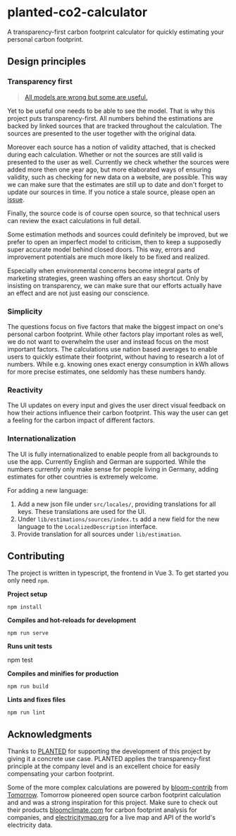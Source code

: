 # planted-co2-calculator

A transparency-first carbon footprint calculator for quickly estimating your personal carbon footprint.

## Design principles

### Transparency first

> [All models are wrong but some are useful.](https://en.wikipedia.org/wiki/All_models_are_wrong)

Yet to be useful one needs to be able to see the model. That is why this project puts transparency-first.
All numbers behind the estimations are backed by linked sources that are tracked throughout the calculation.
The sources are presented to the user together with the original data.

Moreover each source has a notion of validity attached, that is checked during each calculation. Whether or not the sources
are still valid is presented to the user as well. Currently we check whether the sources were added more then one year ago,
but more elaborated ways of ensuring validity, such as checking for new data on a website, are possible.
This way we can make sure that the estimates are still up to date and don't forget to update our sources in time.
If you notice a stale source, please open an [issue](https://github.com/JarnoRFB/planted-co2-calculator/issues).

Finally, the source code is of course open source, so that technical users can review the exact calculations in full detail.

Some estimation methods and sources could definitely be improved, but we prefer to open an imperfect model to criticism, then to keep
a supposedly super accurate model behind closed doors. This way, errors and improvement potentials are much more likely to be fixed and realized.

Especially when environmental concerns become integral parts of marketing strategies, green washing offers an easy shortcut.
Only by insisting on transparency, we can make sure that our efforts actually have an effect and are not just
easing our conscience.

### Simplicity

The questions focus on five factors that make the biggest impact on one's personal carbon footprint. While other factors play important roles
as well, we do not want to overwhelm the user and instead focus on the most important factors.
The calculations use nation based averages to enable users to quickly estimate their footprint, without having to research a lot of
numbers. While e.g. knowing ones exact energy consumption in kWh allows for more precise estimates, one seldomly has these numbers handy.

### Reactivity

The UI updates on every input and gives the user direct visual feedback on how their actions influence their carbon footprint.
This way the user can get a feeling for the carbon impact of different factors.

### Internationalization

The UI is fully internationalized to enable people from all backgrounds to use the app. Currently English and German are supported.
While the numbers currently only make sense for people living in Germany, adding estimates for other countries is extremely welcome.

For adding a new language:

1. Add a new json file under `src/locales/`, providing translations for all keys. These translations are used for the UI.
2. Under `lib/estimations/sources/index.ts` add a new field for the new language to the `LocalizedDescription` interface.
3. Provide translation for all sources under `lib/estimation`.

## Contributing

The project is written in typescript, the frontend in Vue 3. To get started you only need `npm`.

**Project setup**

```
npm install
```

**Compiles and hot-reloads for development**

```
npm run serve
```

**Runs unit tests**

npm test

**Compiles and minifies for production**

```
npm run build
```

**Lints and fixes files**

```
npm run lint
```

## Acknowledgments

Thanks to [PLANTED](https://planted.green) for supporting the development of this project by giving it a concrete use case.
PLANTED applies the transparency-first principle at the company level and is an excellent choice for easily compensating your carbon footprint.

Some of the more complex calculations are powered by [bloom-contrib](https://github.com/tmrowco/bloom-contrib) from
[Tomorrow](https://www.tmrow.com/). Tomorrow pioneered open source carbon footprint calculation and and was a strong
inspiration for this project. Make sure to check out their products [bloomclimate.com](https://bloomclimate.com/) for
carbon footprint analysis for companies, and [electricitymap.org](https://www.electricitymap.org/map) for
a live map and API of the world's electricity data.
